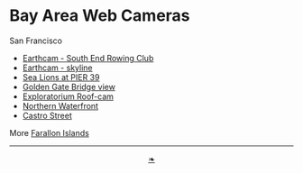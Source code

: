 # Bay Area Web Cameras


San Francisco

* [Earthcam - South End Rowing Club]( https://www.earthcam.com/usa/california/sanfrancisco/?cam=rowingclub )
* [Earthcam - skyline]( https://www.earthcam.com/usa/california/sanfrancisco/?cam=sanfranciscoskyline )
* [Sea Lions at PIER 39]( https://www.pier39.com/sealions/ )
* [Golden Gate Bridge view]( https://www.parksconservancy.org/parks/park-web-cams )
* [Exploratorium Roof-cam]( https://www.exploratorium.edu/environmental-field-station )
* [Northern Waterfront]( https://www.earthcam.com/usa/california/sanfrancisco/?cam=rowingclub ) 
* [Castro Street]( https://www.webcamtaxi.com/en/usa/california/castro-street-cam-1.html )

More
[Farallon Islands]( https://www.webcamtaxi.com/en/usa/california/san-francisco-farallon-islands.html )


***

<center title="hello!" ><a href=javascript:window.scrollTo(0,0); class=aDingbat > ❧ </a></center>
